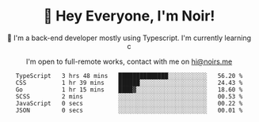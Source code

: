 <div align="center">

<h1 align="center">👋 Hey Everyone, I'm Noir! </h1>
  

 🎉  I'm a back-end developer mostly using Typescript. I'm currently learning c

   
<p align="center">

  I'm open to full-remote works, contact with me on [hi@noirs.me](mailto:hi@noirs.me)
 
 </p>
   

  
<!--START_SECTION:waka-->

```text
TypeScript   3 hrs 48 mins   ██████████████░░░░░░░░░░░   56.20 %
CSS          1 hr 39 mins    ██████░░░░░░░░░░░░░░░░░░░   24.43 %
Go           1 hr 15 mins    ████▓░░░░░░░░░░░░░░░░░░░░   18.60 %
SCSS         2 mins          ░░░░░░░░░░░░░░░░░░░░░░░░░   00.53 %
JavaScript   0 secs          ░░░░░░░░░░░░░░░░░░░░░░░░░   00.22 %
JSON         0 secs          ░░░░░░░░░░░░░░░░░░░░░░░░░   00.01 %
```

<!--END_SECTION:waka-->
